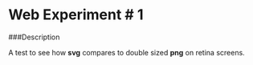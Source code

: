 Web Experiment # 1
=============

###Description

A test to see how **svg** compares to double sized **png** on retina screens.